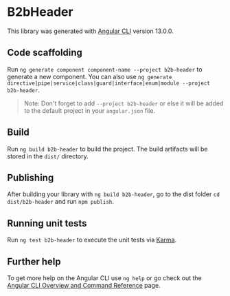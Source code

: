 # B2bHeader

This library was generated with [Angular CLI](https://github.com/angular/angular-cli) version 13.0.0.

## Code scaffolding

Run `ng generate component component-name --project b2b-header` to generate a new component. You can also use `ng generate directive|pipe|service|class|guard|interface|enum|module --project b2b-header`.
> Note: Don't forget to add `--project b2b-header` or else it will be added to the default project in your `angular.json` file. 

## Build

Run `ng build b2b-header` to build the project. The build artifacts will be stored in the `dist/` directory.

## Publishing

After building your library with `ng build b2b-header`, go to the dist folder `cd dist/b2b-header` and run `npm publish`.

## Running unit tests

Run `ng test b2b-header` to execute the unit tests via [Karma](https://karma-runner.github.io).

## Further help

To get more help on the Angular CLI use `ng help` or go check out the [Angular CLI Overview and Command Reference](https://angular.io/cli) page.
